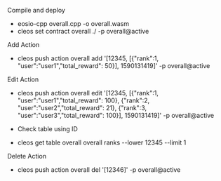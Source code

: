 Compile and deploy

- eosio-cpp overall.cpp -o overall.wasm
- cleos set contract overall ./ -p overall@active

Add Action

- cleos push action overall add '[12345, [{"rank":1, "user":"user1","total_reward": 50}], 1590131419]' -p overall@active

Edit Action

- cleos push action overall edit '[12345, [{"rank":1, "user":"user1","total_reward": 100}, {"rank":2, "user":"user2","total_reward": 21}, {"rank":3, "user":"user3","total_reward": 100}], 1590131419]' -p overall@active

- Check table using ID

- cleos get table overall overall ranks --lower 12345 --limit 1

Delete Action

- cleos push action overall del '[12346]' -p overall@active
